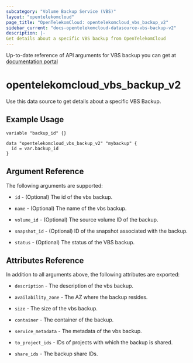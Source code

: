 ```yaml
---
subcategory: "Volume Backup Service (VBS)"
layout: "opentelekomcloud"
page_title: "OpenTelekomCloud: opentelekomcloud_vbs_backup_v2"
sidebar_current: "docs-opentelekomcloud-datasource-vbs-backup-v2"
description: |-
Get details about a specific VBS backup from OpenTelekomCloud
---
```


Up-to-date reference of API arguments for VBS backup you can get at
[documentation portal](https://docs.otc.t-systems.com/volume-backup-service/api-ref/api_description/vbs_backups/querying_details_about_vbs_backups_native_openstack_api.html#en-us-topic-0020237259)

# opentelekomcloud_vbs_backup_v2

Use this data source to get details about a specific VBS Backup.

## Example Usage

```hcl
variable "backup_id" {}

data "opentelekomcloud_vbs_backup_v2" "mybackup" {
  id = var.backup_id
}
```

## Argument Reference

The following arguments are supported:

* `id` - (Optional) The id of the vbs backup.

* `name` - (Optional) The name of the vbs backup.

* `volume_id` - (Optional) The source volume ID of the backup.

* `snapshot_id` - (Optional) ID of the snapshot associated with the backup.

* `status` - (Optional) The status of the VBS backup.

## Attributes Reference

In addition to all arguments above, the following attributes are exported:

* `description` - The description of the vbs backup.

* `availability_zone` - The AZ where the backup resides.

* `size` - The size of the vbs backup.

* `container` - The container of the backup.

* `service_metadata` - The metadata of the vbs backup.

* `to_project_ids` - IDs of projects with which the backup is shared.

* `share_ids` - The backup share IDs.
